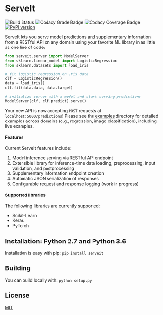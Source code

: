 # ServeIt
[![Build Status](https://travis-ci.org/rtlee9/serveit.svg?branch=master)](https://travis-ci.org/rtlee9/serveit)
[![Codacy Grade Badge](https://api.codacy.com/project/badge/Grade/2af32a3840d5441e815f3956659b091f)](https://www.codacy.com/app/ryantlee9/serveit)
[![Codacy Coverage Badge](https://api.codacy.com/project/badge/Coverage/2af32a3840d5441e815f3956659b091f)](https://www.codacy.com/app/ryantlee9/serveit)
[![PyPI version](https://badge.fury.io/py/ServeIt.svg)](https://badge.fury.io/py/ServeIt)

ServeIt lets you serve model predictions and supplementary information from a RESTful API on any domain using your favorite ML library in as little as one line of code:

```python
from serveit.server import ModelServer
from sklearn.linear_model import LogisticRegression
from sklearn.datasets import load_iris

# fit logistic regression on Iris data
clf = LogisticRegression()
data = load_iris()
clf.fit(data.data, data.target)

# initialize server with a model and start serving predictions
ModelServer(clf, clf.predict).serve()
```

Your new API is now accepting `POST` requests at `localhost:5000/predictions`! Please see the [examples](examples) directory for detailed examples across domains (e.g., regression, image classification), including live examples.

#### Features
Current ServeIt features include:

1. Model inference serving via RESTful API endpoint
1. Extensible library for inference-time data loading, preprocessing, input validation, and postprocessing
1. Supplementary information endpoint creation
1. Automatic JSON serialization of responses
1. Configurable request and response logging (work in progress)

#### Supported libraries
The following libraries are currently supported:
* Scikit-Learn
* Keras
* PyTorch

## Installation: Python 2.7 and Python 3.6
Installation is easy with pip: `pip install serveit`

## Building
You can build locally with: `python setup.py`

## License
[MIT](LICENSE.md)
